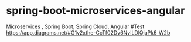# spring-boot-microservices-angular
Microservices , Spring Boot, Spring Cloud, Angular
#Test
https://app.diagrams.net/#G1v2xthe-CcTf02Dv6NvILDlQjaPk6_W2b


